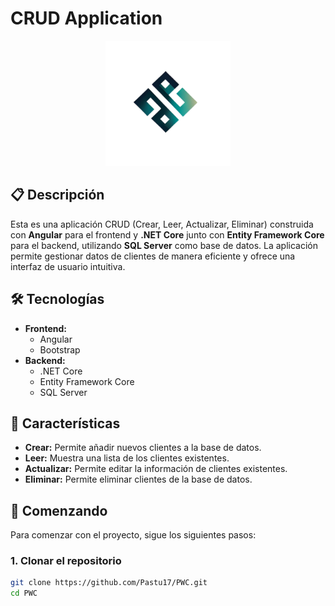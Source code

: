# CRUD Application

<div style="text-align: center;">
    <img src="no-te-rindas.png" alt="Logo" width="200"/> 
</div>

## 📋 Descripción

Esta es una aplicación CRUD (Crear, Leer, Actualizar, Eliminar) construida con **Angular** para el frontend y **.NET Core** junto con **Entity Framework Core** para el backend, utilizando **SQL Server** como base de datos. La aplicación permite gestionar datos de clientes de manera eficiente y ofrece una interfaz de usuario intuitiva.

## 🛠 Tecnologías

- **Frontend:**
  - Angular
  - Bootstrap 
- **Backend:**
  - .NET Core
  - Entity Framework Core
  - SQL Server

## 🌟 Características

- **Crear:** Permite añadir nuevos clientes a la base de datos.
- **Leer:** Muestra una lista de los clientes existentes.
- **Actualizar:** Permite editar la información de clientes existentes.
- **Eliminar:** Permite eliminar clientes de la base de datos.

## 🚀 Comenzando

Para comenzar con el proyecto, sigue los siguientes pasos:

### 1. Clonar el repositorio

```bash
git clone https://github.com/Pastu17/PWC.git
cd PWC
